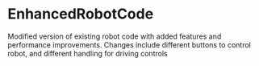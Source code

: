 # EnhancedRobotCode
Modified version of existing robot code with added features and performance improvements. Changes include different buttons to control robot, and different handling for driving controls
